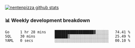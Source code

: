 [![nentenpizza github stats](https://github-readme-stats.vercel.app/api?username=nentenpizza&count_private=true)](https://github.com/anuraghazra/github-readme-stats)

### 📊 Weekly development breakdown
<!--START_SECTION:waka-->

```text
Go     1 hr 28 mins    ██████████████████▓░░░░░░   74.41 %
SQL    30 mins         ██████▒░░░░░░░░░░░░░░░░░░   25.49 %
YAML   0 secs          ░░░░░░░░░░░░░░░░░░░░░░░░░   00.10 %
```

<!--END_SECTION:waka-->

